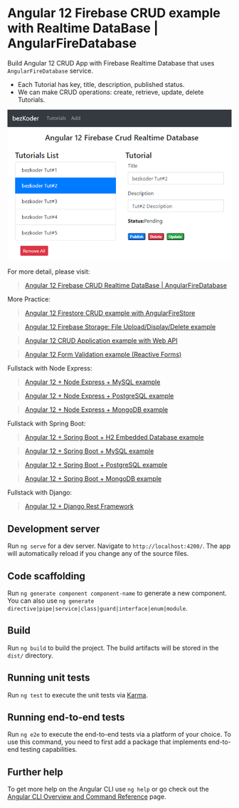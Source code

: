 # Angular 12 Firebase CRUD example with Realtime DataBase | AngularFireDatabase

Build Angular 12 CRUD App with Firebase Realtime Database that uses `AngularFireDatabase` service.

- Each Tutorial has key, title, description, published status.
- We can make CRUD operations: create, retrieve, update, delete Tutorials.

![angular-12-firebase-crud-realtime-database](angular-12-firebase-crud-realtime-database.png)

For more detail, please visit:
> [Angular 12 Firebase CRUD Realtime DataBase | AngularFireDatabase](https://www.bezkoder.com/angular-12-firebase-crud/)

More Practice:
> [Angular 12 Firestore CRUD example with AngularFireStore](https://www.bezkoder.com/angular-12-firestore-crud-angularfirestore/)

> [Angular 12 Firebase Storage: File Upload/Display/Delete example](https://www.bezkoder.com/angular-12-file-upload-firebase-storage/)

> [Angular 12 CRUD Application example with Web API](https://www.bezkoder.com/angular-12-crud-app/)

> [Angular 12 Form Validation example (Reactive Forms)](https://www.bezkoder.com/angular-12-form-validation/)

Fullstack with Node Express:
> [Angular 12 + Node Express + MySQL example](https://www.bezkoder.com/angular-12-node-js-express-mysql/)

> [Angular 12 + Node Express + PostgreSQL example](https://www.bezkoder.com/angular-12-node-js-express-postgresql/)

> [Angular 12 + Node Express + MongoDB example](https://www.bezkoder.com/angular-12-mongodb-node-js-express/)

Fullstack with Spring Boot:
> [Angular 12 + Spring Boot + H2 Embedded Database example](https://www.bezkoder.com/angular-12-spring-boot-crud/)

> [Angular 12 + Spring Boot + MySQL example](https://www.bezkoder.com/angular-12-spring-boot-mysql/)

> [Angular 12 + Spring Boot + PostgreSQL example](https://www.bezkoder.com/angular-12-spring-boot-postgresql/)

> [Angular 12 + Spring Boot + MongoDB example](https://www.bezkoder.com/angular-12-spring-boot-mongodb/)

Fullstack with Django:

> [Angular 12 + Django Rest Framework](https://www.bezkoder.com/django-angular-12-crud-rest-framework/)

## Development server

Run `ng serve` for a dev server. Navigate to `http://localhost:4200/`. The app will automatically reload if you change any of the source files.

## Code scaffolding

Run `ng generate component component-name` to generate a new component. You can also use `ng generate directive|pipe|service|class|guard|interface|enum|module`.

## Build

Run `ng build` to build the project. The build artifacts will be stored in the `dist/` directory.

## Running unit tests

Run `ng test` to execute the unit tests via [Karma](https://karma-runner.github.io).

## Running end-to-end tests

Run `ng e2e` to execute the end-to-end tests via a platform of your choice. To use this command, you need to first add a package that implements end-to-end testing capabilities.

## Further help

To get more help on the Angular CLI use `ng help` or go check out the [Angular CLI Overview and Command Reference](https://angular.io/cli) page.
